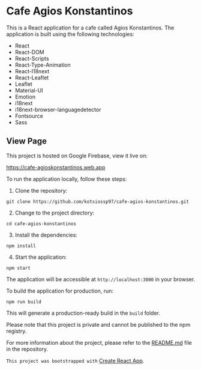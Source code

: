 # Cafe Agios Konstantinos

This is a React application for a cafe called Agios Konstantinos. The application is built using the following technologies:

- React
- React-DOM
- React-Scripts
- React-Type-Animation
- React-I18next
- React-Leaflet
- Leaflet
- Material-UI
- Emotion
- i18next
- i18next-browser-languagedetector
- Fontsource
- Sass

## View Page
This project is hosted on Google Firebase, view it live on:

https://cafe-agioskonstantinos.web.app

To run the application locally, follow these steps:

1. Clone the repository:
```
git clone https://github.com/kotsiossp97/cafe-agios-konstantinos.git
```

2. Change to the project directory:

```
cd cafe-agios-konstantinos
```

3. Install the dependencies:
```
npm install
```

4. Start the application:
```
npm start
```
The application will be accessible at `http://localhost:3000` in your browser.

To build the application for production, run:

```
npm run build
```

This will generate a production-ready build in the `build` folder.

Please note that this project is private and cannot be published to the npm registry.

For more information about the project, please refer to the [README.md](README.md) file in the repository.


`This project was bootstrapped with` [Create React App](https://github.com/facebook/create-react-app).